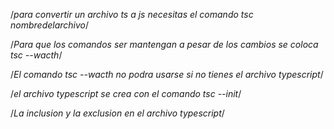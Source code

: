 /*para convertir un archivo ts a js necesitas el comando tsc nombredelarchivo*/

/*Para que los comandos ser mantengan a pesar de los cambios se coloca tsc --wacth*/

/*El comando tsc --wacth no podra usarse si no tienes el archivo typescript*/

/*el archivo typescript se crea con el comando
tsc --init*/

/*La inclusion y la exclusion en el archivo typescript*/

